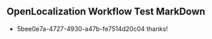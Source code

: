 ## OpenLocalization Workflow Test MarkDown
* 5bee0e7a-4727-4930-a47b-fe7514d20c04 thanks!

<!--HONumber=Jul16_HO2-->


